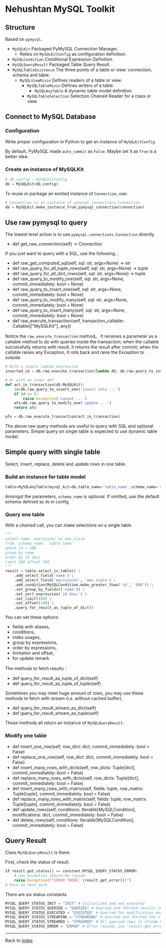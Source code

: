 # Nehushtan MySQL Toolkit

## Structure

Based on `pymysql`.

* `MySQLKit` Packaged PyMySQL Connection Manager.
    * Relies on `MySQLKitConfig` as configuration definition.
* `MySQLCondition` Conditional Expression Definition.
* `MySQLQueryResult` Packaged Table Query Result.
* `MySQLTableExistence` The three points of a table or view: connection, schema and table.
    * `MySQLViewMixin` Defines readers of a table or view.
        * `MySQLTableMixin` Defines writers of a table.
            * `MySQLAnyTable` A dynamic table model definition.
        * `MySQLTableSelection` Selection Chained Reader for a class or view.

## Connect to MySQL Database

### Configuration

Write proper configuration in Python to get an instance of `MySQLKitConfig`.

By default, PyMySQL made `auto_commit` as `False`. Maybe set it as `True` is a better idea.

### Create an instance of MySQLKit

```python
# db_config : MySQLKitConfig
db = MySQLKit(db_config)
```

To reuse or package an existed instance of `Connection`, use:

```python
# connection is an instance of pymysql.connections.Connection
db = MySQLKit.make_instance_from_pymysql_connection(connection)
```

## Use raw pymysql to query

The lowest level action is to use `pymysql.connections.Connection` directly.

* def get_raw_connection(self) -> Connection

If you just want to query with a SQL, use the following...

* def raw_get_computed_sql(self, sql: str, args=None) -> str
* def raw_query_for_all_tuple_rows(self, sql: str, args=None) -> tuple
* def raw_query_for_all_dict_rows(self, sql: str, args=None) -> tuple
* def raw_query_to_modify_one(self, sql: str, args=None, commit_immediately: bool = None)
* def raw_query_to_insert_one(self, sql: str, args=None, commit_immediately: bool = None)
* def raw_query_to_modify_many(self, sql: str, args=None, commit_immediately: bool = None)
* def raw_query_to_insert_many(self, sql: str, args=None, commit_immediately: bool = None)
* def raw_execute_transaction(self, transaction_callable: Callable[["MySQLKit"], any])

Notice the `raw_execute_transaction` method。
It receives a parameter as a callable method to do with queries inside the transaction; 
when the callable successfully returns with result, it returns the result after commit;
when the callable raises any Exception, it rolls back and raise the Exception to outside.

```python
# With a simple lambda expression
inserted_id = db.raw_execute_transaction(lambda db: db.raw_query_to_insert_one('insert into ...'))
```

```python
# Or with an inner def
def act_in_transaction(db:MySQLKit):
    id=db.raw_query_to_insert_one('insert into ...')
    if id <= 0:
        raise Exception('cannot ...')
    afx=db.raw_query_to_modify_one('update ...')
    return afx

afx = db.raw_execute_transaction(act_in_transaction)
```

The above raw query methods are useful to query with SQL and optional parameters.
Simple query on single table is expected to use dynamic table model.

## Simple query with single table

Select, insert, replace, delete and update rows in one table.

### Build an instance for table model

```python
table=MySQLAnyTable(mysql_kit=db,table_name='table_name',schema_name='schema_name')
```

Amongst the parameters, `schema_name` is optional. If omitted, use the default schema defined as `db` in config. 

### Query one table

With a chained call, you can make selections on a single table.

```python
"""
select name, max(score) as max_score
from `schema_name`.`table_name`
where id > 500
group by name
order by id desc
limit 100 offset 100
"""
result = table.select_in_table() \
    .add_select_field('name') \
    .add_select_field('max(score)', 'max_score') \
    .add_condition(MySQLCondition.make_greater_than('id', '500')) \
    .set_group_by_fields(['name']) \
    .set_sort_expression('id desc') \
    .set_limit(100) \
    .set_offset(100) \
    .query_for_result_as_tuple_of_dict()
```

You can set these options:

* fields with aliases,
* conditions,
* index usages,
* group by expressions,
* order by expressions,
* limitation and offset,
* for update remark

The methods to fetch results：

* def query_for_result_as_tuple_of_dict(self)
* def query_for_result_as_tuple_of_tuple(self)

Sometimes you may meet huge amount of rows, you may use these methods to fetch with stream (i.e. without cached buffer).

* def query_for_result_stream_as_dict(self)
* def query_for_result_stream_as_tuple(self)

Those methods all return an instance of `MySQLQueryResult`.

### Modify one table

* def insert_one_row(self, row_dict: dict, commit_immediately: bool = False)
* def replace_one_row(self, row_dict: dict, commit_immediately: bool = False)
* def insert_many_rows_with_dicts(self, row_dicts: Tuple[dict], commit_immediately: bool = False)
* def replace_many_rows_with_dicts(self, row_dicts: Tuple[dict], commit_immediately: bool = False)
* def insert_many_rows_with_matrix(self, fields: tuple, row_matrix: Tuple[tuple], commit_immediately: bool = False)
* def replace_many_rows_with_matrix(self, fields: tuple, row_matrix: Tuple[tuple], commit_immediately: bool = False)
* def update_rows(self, conditions: Iterable[MySQLCondition], modifications: dict, commit_immediately: bool = False)
* def delete_rows(self, conditions: Iterable[MySQLCondition], commit_immediately: bool = False)

## Query Result

Class `MySQLQueryResult` is there.

First, check the status of result.

```python
if result.get_status() == constant.MYSQL_QUERY_STATUS_ERROR:
    # now exception should be raised
    raise Exception(f"ERROR THERE: {result.get_error()}")
# here do next work
```

There are six status constants.

```python
MYSQL_QUERY_STATUS_INIT = "INIT" # Initialized and not executed
MYSQL_QUERY_STATUS_QUERIED = "QUERIED" # Queried and fetched results in buffer, use `result.get_fetched_rows_as_tuple()` to get the tuple of rows.
MYSQL_QUERY_STATUS_EXECUTED = "EXECUTED" # Queried for modification and recorded the last inserted ID or the count of affected rows.
MYSQL_QUERY_STATUS_STREAMING = "STREAMING" # Queried and fetched the stream of rows, use `cursor=result.get_stream()` to fetch the instance of SS-Cursor class.
MYSQL_QUERY_STATUS_STREAMED = "STREAMED" # All queried rows in stream had been red, related SS-Cursor instance also closed.
MYSQL_QUERY_STATUS_ERROR = "ERROR" # Error raised, use `result.get_error()` and `result.get_sql()` to debug.
```

----

Back to [index](./index)